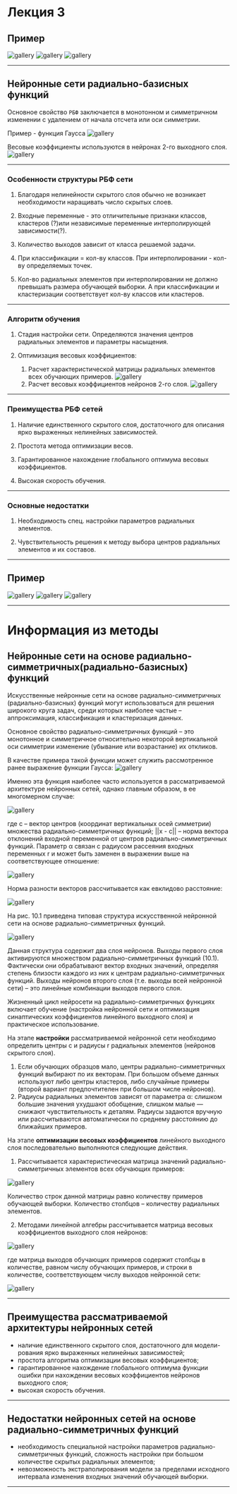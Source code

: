 # Лекция 3

## Пример

![gallery](pics/1.png)
![gallery](pics/2.jpg)
![gallery](pics/3.png)

---

## Нейронные сети радиально-базисных функций

Основное свойство `РБФ` заключается в монотонном и симметричном изменении с удалением от начала отсчета
или оси симметрии.

Пример - функция Гаусса
![gallery](pics/4.png)

Весовые коэффициенты используются в нейронах 2-го выходного слоя.
![gallery](pics/5.png)

---

### Особенности структуры РБФ сети

1. Благодаря нелинейности скрытого слоя обычно не возникает необходимости наращивать число скрытых
   слоев.

2. Входные переменные - это отличительные признаки классов, кластеров (?)или независимые переменные
   интерполирующей зависимости(?).

3. Количество выходов зависит от класса решаемой задачи.

4. При классификации = кол-ву классов. При интерполировании - кол-ву определяемых точек.

5. Кол-во радиальных элементов при интерполировании не должно превышать размера обучающей выборки. А при
   классификации и кластеризации соответствует кол-ву классов или кластеров.

---

### Алгоритм обучения

1. Стадия настройки сети.
Определяются значения центров радиальных элементов и параметры насыщения.

2. Оптимизация весовых коэффициентов:
    1. Расчет характеристической матрицы радиальных элементов всех обучающих примеров.
    ![gallery](pics/6.png)
    2. Расчет весовых коэффициентов нейронов 2-го слоя.
    ![gallery](pics/7.png)

---

### Преимущества РБФ сетей

1. Наличие единственного скрытого слоя, достаточного для описания ярко выраженных нелинейных
   зависимостей.

2. Простота метода оптимизации весов.

3. Гарантированное нахождение глобального оптимума весовых коэффициентов.

4. Высокая скорость обучения.

---

### Основные недостатки

1. Необходимость спец. настройки параметров радиальных элементов.

2. Чувствительность решения к методу выбора центров радиальных элементов и их составов.

---

## Пример

![gallery](pics/8.png)
![gallery](pics/9.png)
![gallery](pics/10.png)

---

# Информация из методы

## Нейронные сети на основе радиально-симметричных(радиально-базисных) функций

Искусственные нейронные сети на основе радиально-симметричных (радиально-базисных) функций могут использоваться для решения широкого круга задач, среди которых наиболее частые – аппроксимация, классификация и кластеризация данных.

Основное свойство радиально-симметричных функций – это монотонное и симметричное относительно некоторой вертикальной оси симметрии изменение (убывание или возрастание) их откликов.

В качестве примера такой функции может служить рассмотренное ранее выражение функции Гаусса:
![gallery](pics/metoda1.png)

Именно эта функция наиболее часто используется в рассматриваемой архитектуре нейронных сетей, однако главным образом, в ее многомерном случае:

![gallery](pics/metoda2.png)

где c – вектор центров (координат вертикальных осей симметрии) множества радиально-симметричных функций; ||x - c|| – норма вектора отклонений входной переменной от центров радиально-симметричных функций.
Параметр α связан с радиусом рассеяния входных переменных r и может быть заменен в выражении выше на соответствующее отношение:

![gallery](pics/metoda3.png)

Норма разности векторов рассчитывается как евклидово расстояние:

![gallery](pics/metoda4.png)

На рис. 10.1 приведена типовая структура искусственной нейронной сети на основе радиально-симметричных функций.

![gallery](pics/metoda5.png)

Данная структура содержит два слоя нейронов. Выходы первого слоя активируются множеством радиально-симметричных функций (10.1). Фактически они обрабатывают вектор входных значений, определяя степень близости каждого из них к центрам радиально-симметричных функций. Выходы нейронов второго слоя (т.е. выходы всей нейронной сети) – это линейные комбинации выходов первого слоя.

Жизненный цикл нейросети на радиально-симметричных функциях включает обучение (настройка нейронной сети и оптимизация синаптических коэффициентов линейного выходного слоя) и практическое использование.

На этапе **настройки** рассматриваемой нейронной сети необходимо определить центры c и радиусы r радиальных элементов (нейронов скрытого слоя).

1. Если обучающих образцов мало, центры радиально-симметричных функций выбирают по их векторам. При большом объеме данных используют либо центры кластеров, либо случайные примеры (второй вариант предпочтителен при большом числе нейронов).
2. Радиусы радиальных элементов зависят от параметра α: слишком большие значения ухудшают обобщение, слишком малые — снижают чувствительность к деталям. Радиусы задаются вручную или рассчитываются автоматически по среднему расстоянию до ближайших примеров.

На этапе **оптимизации весовых коэффициентов** линейного выходного слоя последовательно выполняются следующие действия.

1. Рассчитывается характеристическая матрица значений радиально-симметричных элементов всех обучающих примеров:

![gallery](pics/metoda6.png)

Количество строк данной матрицы равно количеству примеров обучающей выборки. Количество столбцов – количеству радиальных элементов.

2. Методами линейной алгебры рассчитывается матрица весовых коэффициентов выходного слоя нейронов:

![gallery](pics/metoda7.png)

где матрица выходов обучающих примеров содержит столбцы в количестве, равном числу обучающих примеров, и строки в количестве, соответствующем числу выходов нейронной сети:

![gallery](pics/metoda8.png)

---

## Преимущества рассматриваемой архитектуры нейронных сетей

* наличие единственного скрытого слоя, достаточного для модели-
рования ярко выраженных нелинейных зависимостей;
* простота алгоритма оптимизации весовых коэффициентов;
* гарантированное нахождение глобального оптимума функции
ошибки при нахождении весовых коэффициентов нейронов выходного
слоя;
* высокая скорость обучения.

---

## Недостатки нейронных сетей на основе радиально-симметричных функций

* необходимость специальной настройки параметров радиально-
симметричных функций, сложность настройки при большом количестве
скрытых радиальных элементов;
* невозможность экстраполирования модели за пределами исходного
интервала изменения входных значений обучающей выборки.

---
